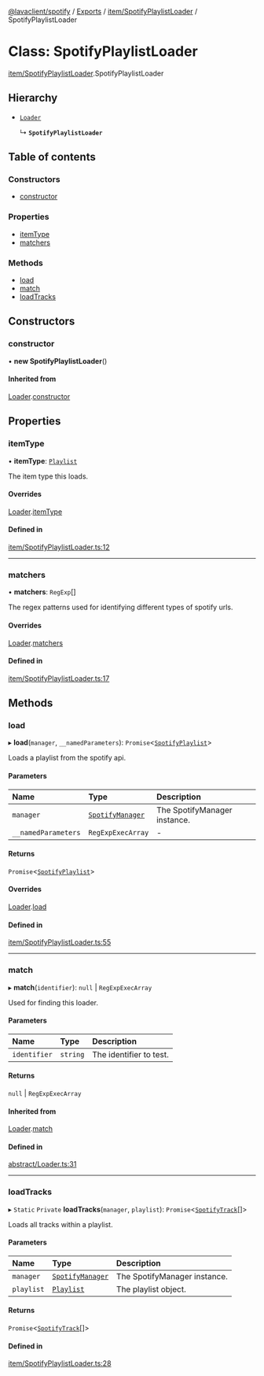 [@lavaclient/spotify](../README.md) / [Exports](../modules.md) / [item/SpotifyPlaylistLoader](../modules/item_spotifyplaylistloader.md) / SpotifyPlaylistLoader

# Class: SpotifyPlaylistLoader

[item/SpotifyPlaylistLoader](../modules/item_spotifyplaylistloader.md).SpotifyPlaylistLoader

## Hierarchy

- [`Loader`](abstract_loader.loader.md)

  ↳ **`SpotifyPlaylistLoader`**

## Table of contents

### Constructors

- [constructor](item_spotifyplaylistloader.spotifyplaylistloader.md#constructor)

### Properties

- [itemType](item_spotifyplaylistloader.spotifyplaylistloader.md#itemtype)
- [matchers](item_spotifyplaylistloader.spotifyplaylistloader.md#matchers)

### Methods

- [load](item_spotifyplaylistloader.spotifyplaylistloader.md#load)
- [match](item_spotifyplaylistloader.spotifyplaylistloader.md#match)
- [loadTracks](item_spotifyplaylistloader.spotifyplaylistloader.md#loadtracks)

## Constructors

### constructor

• **new SpotifyPlaylistLoader**()

#### Inherited from

[Loader](abstract_loader.loader.md).[constructor](abstract_loader.loader.md#constructor)

## Properties

### itemType

• **itemType**: [`Playlist`](../enums/abstract_spotifyitem.spotifyitemtype.md#playlist)

The item type this loads.

#### Overrides

[Loader](abstract_loader.loader.md).[itemType](abstract_loader.loader.md#itemtype)

#### Defined in

[item/SpotifyPlaylistLoader.ts:12](https://github.com/Lavaclient/plugins/blob/9c6d497/packages/spotify/src/item/SpotifyPlaylistLoader.ts#L12)

___

### matchers

• **matchers**: `RegExp`[]

The regex patterns used for identifying different types of spotify urls.

#### Overrides

[Loader](abstract_loader.loader.md).[matchers](abstract_loader.loader.md#matchers)

#### Defined in

[item/SpotifyPlaylistLoader.ts:17](https://github.com/Lavaclient/plugins/blob/9c6d497/packages/spotify/src/item/SpotifyPlaylistLoader.ts#L17)

## Methods

### load

▸ **load**(`manager`, `__namedParameters`): `Promise`<[`SpotifyPlaylist`](item_spotifyplaylist.spotifyplaylist.md)\>

Loads a playlist from the spotify api.

#### Parameters

| Name | Type | Description |
| :------ | :------ | :------ |
| `manager` | [`SpotifyManager`](spotifymanager.spotifymanager-1.md) | The SpotifyManager instance. |
| `__namedParameters` | `RegExpExecArray` | - |

#### Returns

`Promise`<[`SpotifyPlaylist`](item_spotifyplaylist.spotifyplaylist.md)\>

#### Overrides

[Loader](abstract_loader.loader.md).[load](abstract_loader.loader.md#load)

#### Defined in

[item/SpotifyPlaylistLoader.ts:55](https://github.com/Lavaclient/plugins/blob/9c6d497/packages/spotify/src/item/SpotifyPlaylistLoader.ts#L55)

___

### match

▸ **match**(`identifier`): ``null`` \| `RegExpExecArray`

Used for finding this loader.

#### Parameters

| Name | Type | Description |
| :------ | :------ | :------ |
| `identifier` | `string` | The identifier to test. |

#### Returns

``null`` \| `RegExpExecArray`

#### Inherited from

[Loader](abstract_loader.loader.md).[match](abstract_loader.loader.md#match)

#### Defined in

[abstract/Loader.ts:31](https://github.com/Lavaclient/plugins/blob/9c6d497/packages/spotify/src/abstract/Loader.ts#L31)

___

### loadTracks

▸ `Static` `Private` **loadTracks**(`manager`, `playlist`): `Promise`<[`SpotifyTrack`](item_spotifytrack.spotifytrack.md)[]\>

Loads all tracks within a playlist.

#### Parameters

| Name | Type | Description |
| :------ | :------ | :------ |
| `manager` | [`SpotifyManager`](spotifymanager.spotifymanager-1.md) | The SpotifyManager instance. |
| `playlist` | [`Playlist`](../interfaces/spotify.spotify-1.playlist.md) | The playlist object. |

#### Returns

`Promise`<[`SpotifyTrack`](item_spotifytrack.spotifytrack.md)[]\>

#### Defined in

[item/SpotifyPlaylistLoader.ts:28](https://github.com/Lavaclient/plugins/blob/9c6d497/packages/spotify/src/item/SpotifyPlaylistLoader.ts#L28)
